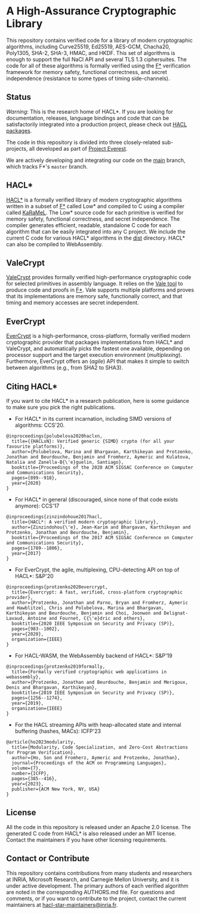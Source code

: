 # A High-Assurance Cryptographic Library

This repository contains verified code for a library of modern
cryptographic algorithms, including Curve25519, Ed25519, AES-GCM,
Chacha20, Poly1305, SHA-2, SHA-3, HMAC, and HKDF. This set of algorithms
is enough to support the full NaCl API and several TLS 1.3 ciphersuites.
The code for all of these algorithms is formally verified using the
[F\*](https://fstar-lang.org/) verification framework for memory
safety, functional correctness, and secret independence (resistance to
some types of timing side-channels).

## Status

*Warning*: This is the research home of HACL\*. If you are looking for
documentation, releases, language bindings and code that can be satisfactorily
integrated into a production project, please check out [HACL
packages](https://github.com/cryspen/hacl-packages/).

The code in this repository is divided into three closely-related sub-projects,
all developed as part of [Project Everest](https://project-everest.github.io/).

We are actively developing and integrating our code on the
[main](https://github.com/project-everest/hacl-star/tree/main/)
branch, which tracks F\*'s `master` branch.

## HACL\*

[HACL\*](code/) is a formally verified library
of modern cryptographic algorithms written in a subset of
[F\*](https://fstarlang.github.io) called Low\* and compiled to C
using a compiler called
[KaRaMeL](https://github.com/FStarLang/karamel). The Low\* source code
for each primitive is verified for memory safety, functional
correctness, and secret independence. The compiler generates
efficient, readable, standalone C code for each algorithm that
can be easily integrated into any C project.  We include the current C code for various HACL\*
algorithms in the [dist](dist/) directory. HACL\* can also be compiled to WebAssembly.

## ValeCrypt

[ValeCrypt](vale/) provides formally verified high-performance
cryptographic code for selected primitives in assembly language. It relies on the
[Vale tool](https://github.com/project-everest/vale) to produce
code and proofs in [F\*](https://github.com/FStarLang/FStar). Vale supports
multiple platforms and proves that its implementations are memory safe,
functionally correct, and that timing and memory accesses are secret
independent.

## EverCrypt

[EverCrypt](providers/evercrypt/) is a high-performance, cross-platform, formally
verified modern cryptographic provider that packages implementations from
HACL\* and ValeCrypt, and automatically picks the fastest one available,
depending on processor support and the target execution environment
(*multiplexing*). Furthermore, EverCrypt offers an (*agile*) API that makes it
simple to switch between algorithms (e.g., from SHA2 to SHA3).

## Citing HACL*

If you want to cite HACL\* in a research publication, here is some guidance to
make sure you pick the right publications.

- For HACL* in its current incarnation, including SIMD versions of algorithms: CCS'20.

```
@inproceedings{polubelova2020haclxn,
  title={{HACLxN}: Verified generic {SIMD} crypto (for all your favourite platforms)},
  author={Polubelova, Marina and Bhargavan, Karthikeyan and Protzenko, Jonathan and Beurdouche, Benjamin and Fromherz, Aymeric and Kulatova, Natalia and Zanella-B{\'e}guelin, Santiago},
  booktitle={Proceedings of the 2020 ACM SIGSAC Conference on Computer and Communications Security},
  pages={899--918},
  year={2020}
}
```

- For HACL* in general (discouraged, since none of that code exists anymore): CCS'17

```
@inproceedings{zinzindohoue2017hacl,
  title={HACL*: A verified modern cryptographic library},
  author={Zinzindohou{\'e}, Jean-Karim and Bhargavan, Karthikeyan and Protzenko, Jonathan and Beurdouche, Benjamin},
  booktitle={Proceedings of the 2017 ACM SIGSAC Conference on Computer and Communications Security},
  pages={1789--1806},
  year={2017}
}
```

- For EverCrypt, the agile, multiplexing, CPU-detecting API on top of HACL\*: S&P'20

```
@inproceedings{protzenko2020evercrypt,
  title={Evercrypt: A fast, verified, cross-platform cryptographic provider},
  author={Protzenko, Jonathan and Parno, Bryan and Fromherz, Aymeric and Hawblitzel, Chris and Polubelova, Marina and Bhargavan, Karthikeyan and Beurdouche, Benjamin and Choi, Joonwon and Delignat-Lavaud, Antoine and Fournet, C{\'e}dric and others},
  booktitle={2020 IEEE Symposium on Security and Privacy (SP)},
  pages={983--1002},
  year={2020},
  organization={IEEE}
}
```

- For HACL-WASM, the WebAssembly backend of HACL\*: S&P'19

```
@inproceedings{protzenko2019formally,
  title={Formally verified cryptographic web applications in webassembly},
  author={Protzenko, Jonathan and Beurdouche, Benjamin and Merigoux, Denis and Bhargavan, Karthikeyan},
  booktitle={2019 IEEE Symposium on Security and Privacy (SP)},
  pages={1256--1274},
  year={2019},
  organization={IEEE}
}
```

- For the HACL streaming APIs with heap-allocated state and internal buffering (hashes, MACs): ICFP'23

```
@article{ho2023modularity,
  title={Modularity, Code Specialization, and Zero-Cost Abstractions for Program Verification},
  author={Ho, Son and Fromherz, Aymeric and Protzenko, Jonathan},
  journal={Proceedings of the ACM on Programming Languages},
  volume={7},
  number={ICFP},
  pages={385--416},
  year={2023},
  publisher={ACM New York, NY, USA}
}
```

## License

All the code in this repository is released under an Apache 2.0 license.
The generated C code from HACL\* is also released under an MIT license.
Contact the maintainers if you have other licensing requirements.

## Contact or Contribute

This repository contains contributions from many students and researchers at INRIA, Microsoft Research, and Carnegie Mellon University,
and it is under active development. The primary authors of each verified algorithm are noted in the corresponding AUTHORS.md file.
For questions and comments, or if you want to contribute to the project, contact the current maintainers at hacl-star-maintainers@inria.fr.
